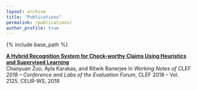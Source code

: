 ```yaml
---
layout: archive
title: "Publications"
permalink: /publications/
author_profile: true
---
```


{% include base_path %}

<b>[A Hybrid Recognition System for Check-worthy Claims Using Heuristics and Supervised Learning](http://chzuo.github.io/files/Resume_ChaoyuanZuo.pdf)</b><br>
Chaoyuan Zuo, Ayla Karakas, and Ritwik Banerjee 
In <i>Working Notes of CLEF 2018 – Conference and Labs of the Evaluation Forum</i>, CLEF 2018 – Vol. 2125. CEUR-WS, 2018
